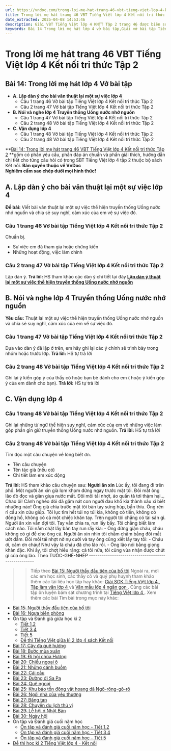 ```yaml
---
url: https://vndoc.com/trong-loi-me-hat-trang-46-vbt-tieng-viet-lop-4-ket-noi-tri-thuc-tap-2-315152
title: Trong lời mẹ hát trang 46 VBT Tiếng Việt lớp 4 Kết nối tri thức Tập 2 - VnDoc.com
date_extracted: 2025-04-08 14:53:46
description: Giải VBT Tiếng Việt lớp 4 KNTT Tập 2 trang 46 được biên soạn nhằm giúp các em HS đạt kết quả tốt trong quá trình làm bài tập và học tập môn Tiếng Việt lớp 4.
keywords: Bài 14 Trong lời mẹ hát lớp 4 vở bài tập,Giải vở bài tập Tiếng Việt lớp 4 Bài 14 Trong lời mẹ hát,Bài 14 Trong lời mẹ hát lớp 4,Bài 14 Trong lời mẹ hát lớp 4 vbt,Bài 14 Trong lời mẹ hát lớp 4 trang 46,tiếng việt lớp 4 Bài 14 Trong lời mẹ hát,giải Bài 14 Trong lời mẹ hát,tiếng việt lớp 4,tiếng việt lớp 4 kết nối tri thức,vở bài tập tiếng việt lớp 4,sách tiếng việt lớp 4,bài tập tiếng việt lớp 4,giải bài tập tiếng việt lớp 4
---
```


# Trong lời mẹ hát trang 46 VBT Tiếng Việt lớp 4 Kết nối tri thức Tập 2
## **Bài 14: Trong lời mẹ hát lớp 4 Vở bài tập**
  * **A. Lập dàn ý cho bài văn thuật lại một sự việc lớp 4**
    * Câu 1 trang 46 Vở bài tập Tiếng Việt lớp 4 Kết nối tri thức Tập 2
    * Câu 2 trang 47 Vở bài tập Tiếng Việt lớp 4 Kết nối tri thức Tập 2
  * **B. Nói và nghe lớp 4 Truyền thống Uống nước nhớ nguồn**
    * Câu 1 trang 47 Vở bài tập Tiếng Việt lớp 4 Kết nối tri thức Tập 2
    * Câu 2 trang 48 Vở bài tập Tiếng Việt lớp 4 Kết nối tri thức Tập 2
  * **C. Vận dụng lớp 4**
    * Câu 1 trang 48 Vở bài tập Tiếng Việt lớp 4 Kết nối tri thức Tập 2
    * Câu 2 trang 48 Vở bài tập Tiếng Việt lớp 4 Kết nối tri thức Tập 2

**[Bài 14: Trong lời mẹ hát trang 46 VBT Tiếng Việt lớp 4 Kết nối tri thức Tập 2](<https://vndoc.com/trong-loi-me-hat-trang-46-vbt-tieng-viet-lop-4-ket-noi-tri-thuc-tap-2-315152>) **gồm có phần yêu cầu, phần đáp án chuẩn và phần giải thích, hướng dẫn chi tiết cho từng câu hỏi có trong SBT Tiếng Việt lớp 4 tập 2 thuộc bộ sách Kết nối.
**Bản quyền thuộc về VnDoc**   
**Nghiêm cấm sao chép dưới mọi hình thức\!**
## **A. Lập dàn ý cho bài văn thuật lại một sự việc lớp 4**
**Đề bài:** Viết bài văn thuật lại một sự việc thể hiện truyền thống Uống nước nhớ nguồn và chia sẻ suy nghĩ, cảm xúc của em vệ sự việc đó.
### Câu 1 trang 46 Vở bài tập Tiếng Việt lớp 4 Kết nối tri thức Tập 2
Chuẩn bị.
  * Sự việc em đã tham gia hoặc chứng kiến
  * Những hoạt động, việc làm chính

### Câu 2 trang 47 Vở bài tập Tiếng Việt lớp 4 Kết nối tri thức Tập 2
Lập dàn ý.
**Trả lời:** HS tham khảo các dàn ý chi tiết tại đây **[Lập dàn ý thuật lại một sự việc thể hiện truyền thống Uống nước nhớ nguồn](<https://vndoc.com/lap-dan-y-thuat-lai-mot-su-viec-the-hien-truyen-thong-uong-nuoc-nho-nguon-lop-4-302764>)**
## **B. Nói và nghe lớp 4 Truyền thống Uống nước nhớ nguồn**
**Yêu cầu:** Thuật lại một sự việc thể hiện truyền thống Uống nước nhớ nguồn và chia sẻ suy nghĩ, cảm xúc của em về sự việc đó.
### Câu 1 trang 47 Vở bài tập Tiếng Việt lớp 4 Kết nối tri thức Tập 2
Dựa vào dàn ý đã lập ở trên, em hãy ghi lại các ý chính sẽ trình bày trong nhóm hoặc trước lớp.
**Trả lời:** HS tự trả lời
### Câu 2 trang 48 Vở bài tập Tiếng Việt lớp 4 Kết nối tri thức Tập 2
Ghi lại ý kiến góp ý của thầy cô hoặc bạn bè dành cho em \( hoặc ý kiến góp ý của em dành cho bạn\).
**Trả lời:** HS tự trả lời
## **C. Vận dụng lớp 4**
### Câu 1 trang 48 Vở bài tập Tiếng Việt lớp 4 Kết nối tri thức Tập 2
Ghi lại những từ ngữ thể hiện suy nghĩ, cảm xúc của em vẽ những việc làm góp phần gìn giữ truyền thống Uống nước nhớ nguồn.
**Trả lời:** HS tự trả lời
### Câu 2 trang 48 Vở bài tập Tiếng Việt lớp 4 Kết nối tri thức Tập 2
Tìm đọc một câu chuyện về lòng biết ơn.
  * Tên câu chuyện
  * Tên tác giả \(nếu có\)
  * Chi tiết làm em xúc động

**Trả lời:** HS tham khảo câu chuyện sau:
**Người ăn xin**
Lúc ấy, tôi đang đi trên phố. Một người ăn xin già lọm khọm đứng ngay trước mặt tôi.
Đôi mắt ông lão đỏ đọc và giàn giụa nước mắt. Đôi môi tái nhợt, áo quần tả tơi thảm hại… Chao ôi\! Cảnh nghèo đói đã gặm nát con người đau khổ kia thành xấu xí biết nhường nào\!
Ông già chìa trước mặt tôi bàn tay sưng húp, bẩn thỉu. Ông rên rỉ cầu xin cứu giúp.
Tôi lục tìm hết túi nọ túi kia, không có tiền, không có đồng hồ, không có cả một chiếc khăn tay. Trên người tôi chẳng có tài sản gì.
Người ăn xin vẫn đợi tôi. Tay vẫn chìa ra, run lẩy bẩy.
Tôi chẳng biết làm cách nào. Tôi nắm chặt lấy bàn tay run rẩy kia:
\- Ông đừng giận cháu, cháu không có gì để cho ông cả.
Người ăn xin nhìn tôi chằm chằm bằng đôi mắt ướt đẫm. Đôi môi tái nhợt nở nụ cười và tay ông cũng xiết lấy tay tôi:
\- Cháu ơi, cảm ơn cháu\! Như vậy là cháu đã cho lão rồi. - Ông lão nói bằng giọng khản đặc.
Khi ấy, tôi chợt hiểu rằng: cả tôi nữa, tôi cũng vừa nhận được chút gì của ông lão.
Theo TUỐC-GHÊ-NHÉP
—-------------------------------------------------
>> Tiếp theo [Bài 15: Người thầy đầu tiên của bố tôi](<https://vndoc.com/nguoi-thay-dau-tien-cua-bo-toi-trang-49-vbt-tieng-viet-lop-4-ket-noi-tri-thuc-tap-2-315156>)
Ngoài ra, mời các em học sinh, các thầy cô và quý phụ huynh tham khảo thêm các tài liệu học tập hay khác: [ Giải SGK Tiếng Việt lớp 4 ](<https://vndoc.com/tieng-viet-lop4>) , [ Tập làm văn lớp 4 ](<https://vndoc.com/tap-lam-van-lop4>) và [ Văn mẫu lớp 4 ngắn gọn ](<https://vndoc.com/van-mieu-ta-lop4>) . Cùng các bài tập ôn luyện bám sát chương trình tại [ Tiếng Việt lớp 4 ](<https://vndoc.com/tieng-viet-lop4>) .
Xem thêm các bài Tìm bài trong mục này khác:
  * [Bài 15: Người thầy đầu tiên của bố tôi](</nguoi-thay-dau-tien-cua-bo-toi-trang-49-vbt-tieng-viet-lop-4-ket-noi-tri-thuc-tap-2-315156>)
  * [Bài 16: Ngựa biên phòng](</ngua-bien-phong-trang-53-vbt-tieng-viet-lop-4-ket-noi-tri-thuc-tap-2-315169>)
  * Ôn tập và Đánh giá giữa học kì 2
    * [Tiết 1,2](</tiet-1-2-on-tap-va-danh-gia-giua-hoc-ki-2-trang-55-vbt-tieng-viet-lop-4-ket-noi-tri-thuc-315170>)
    * [Tiết 3,4](</tiet-3-4-on-tap-va-danh-gia-giua-hoc-ki-2-trang-56-vbt-tieng-viet-lop-4-ket-noi-tri-thuc-315172>)
    * [Tiết 5](</tiet-5-on-tap-va-danh-gia-giua-hoc-ki-2-trang-58-vbt-tieng-viet-lop-4-ket-noi-tri-thuc-315173>)
    * [Đề thi Tiếng Việt giữa kì 2 lớp 4 sách Kết nối](<https://vndoc.com/de-thi-giua-ki-2-lop-4-mon-tieng-viet-sach-ket-noi-tri-thuc>)
  * [Bài 17: Cây đa quê hương](</bai-17-cay-da-que-huong-trang-60-vbt-tieng-viet-lop-4-ket-noi-tri-thuc-tap-2-315270>)
  * [Bài 18: Bước mùa xuân](</bai-18-buoc-mua-xuan-trang-65-vbt-tieng-viet-lop-4-ket-noi-tri-thuc-tap-2-315271>)
  * [Bài 19: Đi hội chùa Hương](</bai-19-di-hoi-chua-huong-trang-69-vbt-tieng-viet-lop-4-ket-noi-tri-thuc-tap-2-319229>)
  * [Bài 20: Chiều ngoại ô](</bai-20-chieu-ngoai-o-trang-72-vbt-tieng-viet-lop-4-ket-noi-tri-thuc-tap-2-319230>)
  * [Bài 21: Những cánh buồm](</bai-21-nhung-canh-buom-trang-75-vbt-tieng-viet-lop-4-ket-noi-tri-thuc-tap-2-319231>)
  * [Bài 22: Cái cầu](</bai-22-cai-cau-trang-79-vbt-tieng-viet-lop-4-ket-noi-tri-thuc-tap-2-319232>)
  * [Bài 23: Đường đi Sa Pa](</bai-23-duong-di-sa-pa-trang-82-vbt-tieng-viet-lop-4-ket-noi-tri-thuc-tap-2-319313>)
  * [Bài 24: Quê ngoại](</bai-24-que-ngoai-trang-86-vbt-tieng-viet-lop-4-ket-noi-tri-thuc-tap-2-319355>)
  * [Bài 25: Khu bảo tồn động vật hoang dã Ngô-rông-gô-rô](</bai-25-khu-bao-ton-dong-vat-hoang-da-ngo-rong-go-ro-trang-89-vbt-tieng-viet-lop-4-ket-noi-tri-thuc-tap-2-319358>)
  * [Bài 26: Ngôi nhà của yêu thương](</bai-26-ngoi-nha-cua-yeu-thuong-trang-93-vbt-tieng-viet-lop-4-ket-noi-tri-thuc-tap-2-319360>)
  * [Bài 27: Băng tan](</bai-27-bang-tan-trang-95-vbt-tieng-viet-lop-4-ket-noi-tri-thuc-tap-2-319362>)
  * [Bài 28: Chuyến du lịch thú vị](</bai-28-chuyen-du-lich-thu-vi-trang-98-vbt-tieng-viet-lop-4-ket-noi-tri-thuc-tap-2-319364>)
  * [Bài 29: Lễ hội ở Nhật Bản](</bai-29-le-hoi-o-nhat-ban-trang-100-vbt-tieng-viet-lop-4-ket-noi-tri-thuc-tap-2-319365>)
  * [Bài 30: Ngày hội](</bai-30-ngay-hoi-trang-103-vbt-tieng-viet-lop-4-ket-noi-tri-thuc-tap-2-319367>)
  * Ôn tập và Đánh giá cuối năm học
    * [Ôn tập và đánh giá cuối năm học - Tiết 1,2](</on-tap-va-danh-gia-cuoi-nam-hoc-tiet-1-2-trang-107-vbt-tieng-viet-lop-4-ket-noi-tri-thuc-tap-2-319369>)
    * [Ôn tập và đánh giá cuối năm học - Tiết 3,4](</on-tap-va-danh-gia-cuoi-nam-hoc-tiet-3-4-trang-110-vbt-tieng-viet-lop-4-ket-noi-tri-thuc-tap-2-319371>)
    * [Ôn tập và đánh giá cuối năm học - Tiết 5](</on-tap-va-danh-gia-cuoi-nam-hoc-tiet-5-trang-111-vbt-tieng-viet-lop-4-ket-noi-tri-thuc-tap-2-319374>)
  * [Đề thi học kì 2 Tiếng Việt lớp 4 - Kết nối](<https://vndoc.com/de-thi-hoc-ki-2-lop-4-mon-tieng-viet>)

